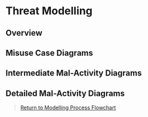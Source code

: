 # Threat Modelling

## Overview

## Misuse Case Diagrams

## Intermediate Mal-Activity Diagrams

## Detailed Mal-Activity Diagrams

 > [Return to Modelling Process Flowchart](https://github.com/stuartfowler/CEMT#threat-modelling)
